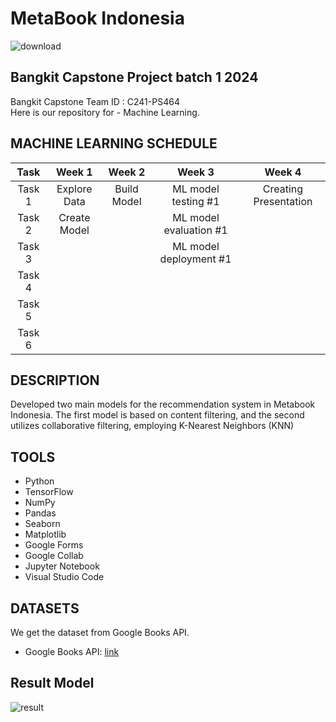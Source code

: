 # MetaBook Indonesia	
![download]()
## Bangkit Capstone Project batch 1 2024

Bangkit Capstone Team ID : C241-PS464 <br>
Here is our repository for - Machine Learning.

## MACHINE LEARNING SCHEDULE
|  Task  |         Week 1         |       Week 2        |         Week 3          |         Week 4                      |
| :----: | :--------------------: | :-----------------: | :---------------------: | :---------------------------------: |   
| Task 1 | Explore Data |  Build Model    |   ML model testing #1   |          Creating Presentation         |
| Task 2 |  Create Model   |      |  ML model evaluation #1 |                  |
| Task 3 |     |                     |  ML model deployment #1 |    |
| Task 4 |                        |                     |                         |                |
| Task 5 |                        |                     |                         |              |
| Task 6 |                        |                     |                         |               |

## DESCRIPTION
Developed two main models for the recommendation system in Metabook Indonesia. The first model is based on content filtering, and the second utilizes collaborative filtering, employing K-Nearest Neighbors (KNN)


## TOOLS
- Python
- TensorFlow
- NumPy
- Pandas
- Seaborn
- Matplotlib
- Google Forms
- Google Collab
- Jupyter Notebook
- Visual Studio Code

## DATASETS 

We get the dataset from Google Books API.

- Google Books API: [link]()


## Result Model 
![result]()

